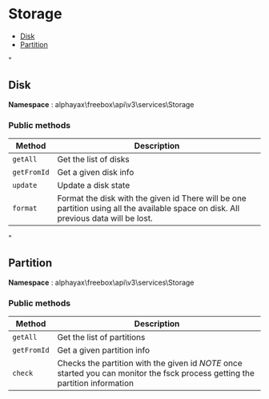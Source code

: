 # Storage

- [Disk](#Disk)
- [Partition](#Partition)


<a name="Disk"></a>"
## Disk

**Namespace**  : alphayax\freebox\api\v3\services\Storage

### Public methods

| Method | Description |
|---|---|
| `getAll` | Get the list of disks | 
| `getFromId` | Get a given disk info | 
| `update` | Update a disk state | 
| `format` | Format the disk with the given id There will be one partition using all the available space on disk. All previous data will be lost. | 

<a name="Partition"></a>"
## Partition

**Namespace**  : alphayax\freebox\api\v3\services\Storage

### Public methods

| Method | Description |
|---|---|
| `getAll` | Get the list of partitions | 
| `getFromId` | Get a given partition info | 
| `check` | Checks the partition with the given id *NOTE* once started you can monitor the fsck process getting the partition information | 
